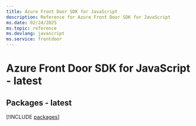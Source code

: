 ```yaml
---
title: Azure Front Door SDK for JavaScript
description: Reference for Azure Front Door SDK for JavaScript
ms.date: 02/24/2025
ms.topic: reference
ms.devlang: javascript
ms.service: frontdoor
---
```

# Azure Front Door SDK for JavaScript - latest
## Packages - latest
[!INCLUDE [packages](front-door-index.md)]